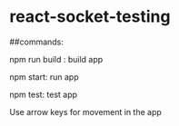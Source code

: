 # react-socket-testing

##commands:

npm run build : build app

npm start:  run app

npm test: test app

Use arrow keys for movement in the app
